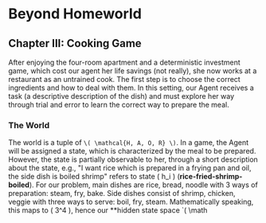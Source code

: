 # Beyond Homeworld
## Chapter III: Cooking Game

After enjoying the four-room apartment and a deterministic investment game, which cost our agent her life savings (not really), she now works at a restaurant as an untrained cook. The first step is to choose the correct ingredients and how to deal with them. In this setting, our Agent receives a task (a descriptive description of the dish) and must explore her way through trial and error to learn the correct way to prepare the meal.

### The World
The world is a tuple of `\( \mathcal{H, A, O, R} \)`. In a game, the Agent will be assigned a state, which is characterized by the meal to be prepared. However, the state is partially observable to her, through a short description about the state, e.g., "I want rice which is prepared in a frying pan and oil, the side dish is boiled shrimp" refers to state \( h_i \) (**rice-fried-shrimp-boiled**). For our problem, main dishes are rice, bread, noodle with 3 ways of preparation: steam, fry, bake. Side dishes consist of shrimp, chicken, veggie with three ways to serve: boil, fry, steam. Mathematically speaking, this maps to \( 3^4 \), hence our **hidden state space `\( \math
